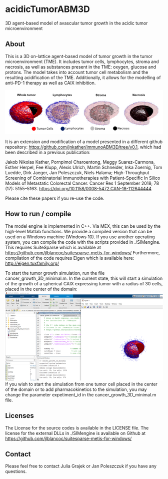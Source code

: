 # acidicTumorABM3D
3D agent-based model of avascular tumor growth in the acidic tumor microenvironment
## About

This is a 3D on-lattice agent-based model of tumor growth in the tumor microenvironment (TME). It includes tumor cells, lymphocytes, stroma and necrosis, as well as substances present in the TME: oxygen, glucose and protons.
The model takes into account tumor cell metabolism and the resulting acidification of the TME. Additionally, it allows for the modelling of anti-PD-1 therapy as well as CAIX inhibition.

![3D visualization](preview.png "3D visualization")

It is an extension and modification of a model presented in a different github repository:
https://github.com/jnkather/immunoABM3D/tree/v0.1,
which had been described in a previous publication:

Jakob Nikolas Kather, Pornpimol Charoentong, Meggy Suarez-Carmona, Esther Herpel, Fee Klupp, Alexis Ulrich, Martin Schneider, Inka Zoernig, Tom Luedde, Dirk Jaeger, Jan Poleszczuk, Niels Halama;
High-Throughput Screening of Combinatorial Immunotherapies with Patient-Specific In Silico Models of Metastatic Colorectal Cancer.
Cancer Res 1 September 2018; 78 (17): 5155–5163. https://doi.org/10.1158/0008-5472.CAN-18-112644444

Please cite these papers if you re-use the code. 

## How to run / compile

The model engine is implemented in C++. Via MEX, this can be used by the high-level Matlab functions. We provide a compiled version that can be used on a Windows machine (Windows 10). If you use another operating system, you can compile the code with the scripts provided in ./SIMengine. This requires SuiteSparse which is available at https://github.com/jlblancoc/suitesparse-metis-for-windows/
Furthermore, compilation of the code requires Eigen which is available here: http://eigen.tuxfamily.org/

To start the tumor growth simulation, run the file cancer_growth_3D_minimal.m. In the current state, this will start a simulation of the growth of a spherical CAIX expressing tumor with a radius of 30 cells, placed in the center of the domain:
![Example simulation](runexample.PNG "Example Simulation")
If you wish to start the simulation from one tumor cell placed in the center of the domain or to add pharmacokinetics to the simulation, you may change the parameter expetiment_id in the cancer_growth_3D_minimal.m file. 

## Licenses

The License for the source codes is available in the LICENSE file. The license for the external DLLs in ./SIMengine is available on Github at https://github.com/jlblancoc/suitesparse-metis-for-windows/

## Contact

Please feel free to contact Julia Grajek or Jan Poleszczuk if you have any questions.
